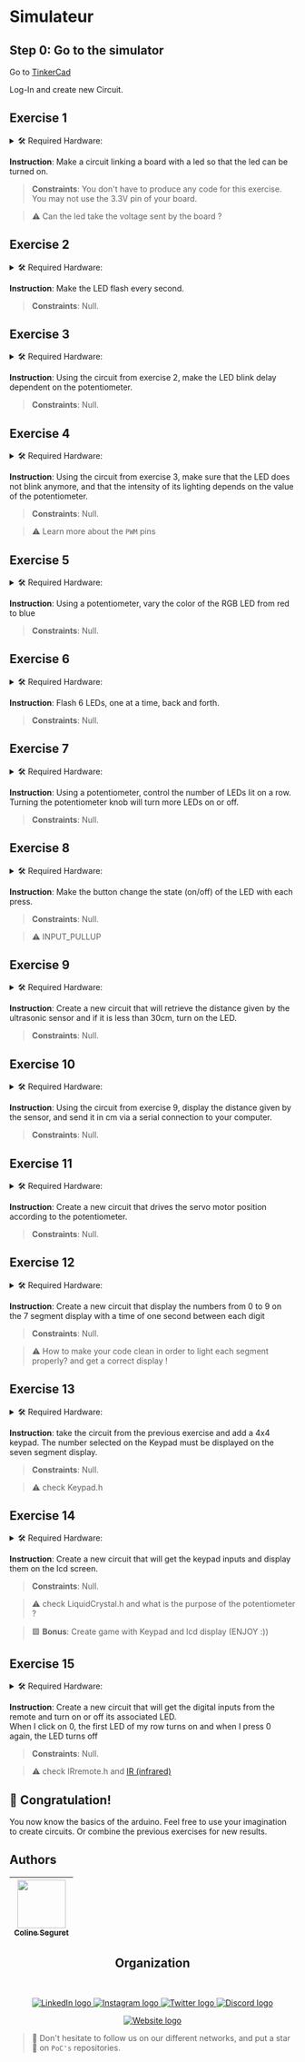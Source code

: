 # Simulateur

## Step 0: Go to the simulator

Go to [TinkerCad](https://www.tinkercad.com/)  
  
Log-In and create new Circuit.  


## Exercise 1

<details>
    <summary> 🛠️ Required Hardware:</summary>

![Arduino](../.simulateur-tinkercad/Arduino.png) ![Breadboard](../.simulateur-tinkercad/Breadboard.png)  
![LED](../.simulateur-tinkercad/LED.png) ![Resistor](../.simulateur-tinkercad/resistor.png)
</details>  
  
**Instruction**: Make a circuit linking a board with a led so that the led can be turned on.  
  
>**Constraints**: You don't have to produce any code for this exercise. You may not use the 3.3V pin of your board.  
  
>⚠️ Can the led take the voltage sent by the board ?


## Exercise 2

<details>
    <summary> 🛠️ Required Hardware:</summary>

![Arduino](../.simulateur-tinkercad/Arduino.png) ![Breadboard](../.simulateur-tinkercad/Breadboard.png)  
![LED](../.simulateur-tinkercad/LED.png) ![Resistor](../.simulateur-tinkercad/resistor.png)

</details>  
  
**Instruction**: Make the LED flash every second.
  
>**Constraints**: Null.


## Exercise 3

<details>
    <summary> 🛠️ Required Hardware:</summary>

![Arduino](../.simulateur-tinkercad/Arduino.png) ![Breadboard](../.simulateur-tinkercad/Breadboard.png)  
![LED](../.simulateur-tinkercad/LED.png) ![resistor](../.simulateur-tinkercad/resistor.png)  
![potentiometer](../.simulateur-tinkercad/potentiometer.png)


</details>  
  
**Instruction**: Using the circuit from exercise 2, make the LED blink delay dependent on the potentiometer.
  
>**Constraints**: Null.


## Exercise 4

<details>
    <summary> 🛠️ Required Hardware:</summary>

![Arduino](../.simulateur-tinkercad/Arduino.png) ![Breadboard](../.simulateur-tinkercad/Breadboard.png)  
![LED](../.simulateur-tinkercad/LED.png) ![resistor](../.simulateur-tinkercad/resistor.png)  
![potentiometer](../.simulateur-tinkercad/potentiometer.png)


</details>  
  
**Instruction**: Using the circuit from exercise 3, make sure that the LED does not blink anymore, and that the intensity of its lighting depends on the value of the potentiometer.
  
>**Constraints**: Null.

>⚠️ Learn more about the `PWM` pins


## Exercise 5

<details>
    <summary> 🛠️ Required Hardware:</summary>

![Arduino](../.simulateur-tinkercad/Arduino.png) ![Breadboard](../.simulateur-tinkercad/Breadboard.png)  
![LED_RGB](../.simulateur-tinkercad/LED_RGB.png) ![resistor](../.simulateur-tinkercad/resistor.png)**x3**  
![potentiometer](../.simulateur-tinkercad/potentiometer.png)

</details>  
  
**Instruction**: Using a potentiometer, vary the color of the RGB LED from red to blue
  
>**Constraints**: Null.


## Exercise 6

<details>
    <summary> 🛠️ Required Hardware:</summary>

![Arduino](../.simulateur-tinkercad/Arduino.png) ![Breadboard](../.simulateur-tinkercad/Breadboard.png)  
![LED](../.simulateur-tinkercad/LED.png)**x6**![resistor](../.simulateur-tinkercad/resistor.png)**x6**

</details>  
  
**Instruction**: Flash 6 LEDs, one at a time, back and forth.
  
>**Constraints**: Null.


## Exercise 7

<details>
    <summary> 🛠️ Required Hardware:</summary>

![Arduino](../.simulateur-tinkercad/Arduino.png) ![Breadboard](../.simulateur-tinkercad/Breadboard.png)  
![LED](../.simulateur-tinkercad/LED.png)**x6** ![resistor](../.simulateur-tinkercad/resistor.png)**x6**  
![potentiometer](../.simulateur-tinkercad/potentiometer.png)

</details>  
  
**Instruction**: Using a potentiometer, control the number of LEDs lit on a row. Turning the potentiometer knob will turn more LEDs on or off.
  
>**Constraints**: Null.


## Exercise 8

<details>
    <summary> 🛠️ Required Hardware:</summary>

![Arduino](../.simulateur-tinkercad/Arduino.png) ![Breadboard](../.simulateur-tinkercad/Breadboard.png)  
![LED](../.simulateur-tinkercad/LED.png) ![resistor](../.simulateur-tinkercad/resistor.png)  
![pushbutton](../.simulateur-tinkercad/pushbutton.png)

</details>  
  
**Instruction**: Make the button change the state (on/off) of the LED with each press.
  
>**Constraints**: Null.

>⚠️ INPUT_PULLUP


## Exercise 9

<details>
    <summary> 🛠️ Required Hardware:</summary>

![Arduino](../.simulateur-tinkercad/Arduino.png) ![Breadboard](../.simulateur-tinkercad/Breadboard.png)  
![LED](../.simulateur-tinkercad/LED.png) ![resistor](../.simulateur-tinkercad/resistor.png)  
![Distance sensor](../.simulateur-tinkercad/Distancesensor.png)

</details>  
  
**Instruction**: Create a new circuit that will retrieve the distance given by the ultrasonic sensor and if it is less than 30cm, turn on the LED.
  
>**Constraints**: Null.


## Exercise 10

<details>
    <summary> 🛠️ Required Hardware:</summary>

![Arduino](../.simulateur-tinkercad/Arduino.png) ![Breadboard](../.simulateur-tinkercad/Breadboard.png)  
![LED](../.simulateur-tinkercad/LED.png) ![resistor](../.simulateur-tinkercad/resistor.png)  
![Distance sensor](../.simulateur-tinkercad/Distancesensor.png)

</details>  
  
**Instruction**: Using the circuit from exercise 9, display the distance given by the sensor, and send it in cm via a serial connection to your computer.
  
>**Constraints**: Null.


## Exercise 11

<details>
    <summary> 🛠️ Required Hardware:</summary>

![Arduino](../.simulateur-tinkercad/Arduino.png) ![Breadboard](../.simulateur-tinkercad/Breadboard.png)  
![potentiometer](../.simulateur-tinkercad/potentiometer.png) ![microServo](../.simulateur-tinkercad/microServo.png)

</details>

**Instruction**: Create a new circuit that drives the servo motor position according to the potentiometer.
  
>**Constraints**: Null.


## Exercise 12

<details>
    <summary> 🛠️ Required Hardware:</summary>

![Arduino](../.simulateur-tinkercad/Arduino.png) ![Breadboard](../.simulateur-tinkercad/Breadboard.png)  
![sevenSegment](../.simulateur-tinkercad/sevenSegment.png) ![resistor](../.simulateur-tinkercad/resistor.png)**x2**

</details>

**Instruction**: Create a new circuit that display the numbers from 0 to 9 on the 7 segment display with a time of one second between each digit
  
>**Constraints**: Null.  

>⚠️ How to make your code clean in order to light each segment properly? and get a correct display !


## Exercise 13

<details>
    <summary> 🛠️ Required Hardware:</summary>

![Arduino](../.simulateur-tinkercad/Arduino.png) ![Breadboard](../.simulateur-tinkercad/Breadboard.png)  
![sevenSegment](../.simulateur-tinkercad/sevenSegment.png)  ![resistor](../.simulateur-tinkercad/resistor.png)**x2**  
![Keypad4x4](../.simulateur-tinkercad/Keypad4x4.png)

</details>

**Instruction**: take the circuit from the previous exercise and add a 4x4 keypad. The number selected on the Keypad must be displayed on the seven segment display.
  
>**Constraints**: Null.  

>⚠️ check Keypad.h


## Exercise 14

<details>
    <summary> 🛠️ Required Hardware:</summary>

![Arduino](../.simulateur-tinkercad/Arduino.png) ![Breadboard](../.simulateur-tinkercad/Breadboard.png)  
![resistor](../.simulateur-tinkercad/resistor.png) ![potentiometer](../.simulateur-tinkercad/potentiometer.png)  
![Keypad4x4](../.simulateur-tinkercad/Keypad4x4.png) ![LCD16x2](../.simulateur-tinkercad/LCD16x2.png)

</details>

**Instruction**: Create a new circuit that will get the keypad inputs and display them on the lcd screen.
  
>**Constraints**: Null.  

>⚠️ check LiquidCrystal.h and what is the purpose of the potentiometer ?

>🟩 **Bonus**: Create game with Keypad and lcd display (ENJOY :))


## Exercise 15

<details>
    <summary> 🛠️ Required Hardware:</summary>

![Arduino](../.simulateur-tinkercad/Arduino.png) ![Breadboard](../.simulateur-tinkercad/Breadboard.png)  
![LED](../.simulateur-tinkercad/LED.png)**x10** ![resistor](../.simulateur-tinkercad/resistor.png)**x10**  
![IRsensor](../.simulateur-tinkercad/IRsensor.png)  ![IRremote](../.simulateur-tinkercad/IRremote.png)
</details>

**Instruction**: Create a new circuit that will get the digital inputs from the remote and turn on or off its associated LED.  
When I click on 0, the first LED of my row turns on and when I press 0 again, the LED turns off
  
>**Constraints**: Null.  

>⚠️ check IRremote.h and [IR (infrared)](https://learn.sparkfun.com/tutorials/ir-communication/all)


## 🎉 Congratulation!

You now know the basics of the arduino. Feel free to use your imagination to create circuits. Or combine the previous exercises for new results.


## Authors

| [<img src="https://github.com/Cleopha.png?size=85" width=85><br><sub>Coline Seguret</sub>](https://github.com/Cleopha) |
| :---: |
<h2 align=center>
Organization
</h2>
<br/>
<p align='center'>
    <a href="https://www.linkedin.com/company/pocinnovation/mycompany/">
        <img src="https://img.shields.io/badge/LinkedIn-0077B5?style=for-the-badge&logo=linkedin&logoColor=white" alt="LinkedIn logo">
    </a>
    <a href="https://www.instagram.com/pocinnovation/">
        <img src="https://img.shields.io/badge/Instagram-E4405F?style=for-the-badge&logo=instagram&logoColor=white" alt="Instagram logo"
>
    </a>
    <a href="https://twitter.com/PoCInnovation">
        <img src="https://img.shields.io/badge/Twitter-1DA1F2?style=for-the-badge&logo=twitter&logoColor=white" alt="Twitter logo">
    </a>
    <a href="https://discord.com/invite/Yqq2ADGDS7">
        <img src="https://img.shields.io/badge/Discord-7289DA?style=for-the-badge&logo=discord&logoColor=white" alt="Discord logo">
    </a>
</p>
<p align=center>
    <a href="https://www.poc-innovation.fr/">
        <img src="https://img.shields.io/badge/WebSite-1a2b6d?style=for-the-badge&logo=GitHub Sponsors&logoColor=white" alt="Website logo">
    </a>
</p>

> 🚀 Don't hesitate to follow us on our different networks, and put a star 🌟 on `PoC's` repositories.
